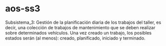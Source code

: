 # aos-ss3
Subsistema_3: Gestión de la planificación diaria de los trabajos del taller, es decir, una colección de trabajos de mantenimiento que se deben realizar sobre determinados vehículos. Una vez creado un trabajo, los posibles estados serán (al menos): creado, planificado, iniciado y terminado.
